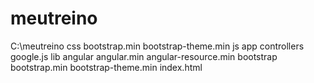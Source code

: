 # meutreino
C:\meutreino 
    css
      bootstrap.min
      bootstrap-theme.min
    js
      app
      controllers
      google.js
    lib
      angular
        angular.min
        angular-resource.min
      bootstrap
        bootstrap.min
        bootstrap-theme.min
    index.html    
